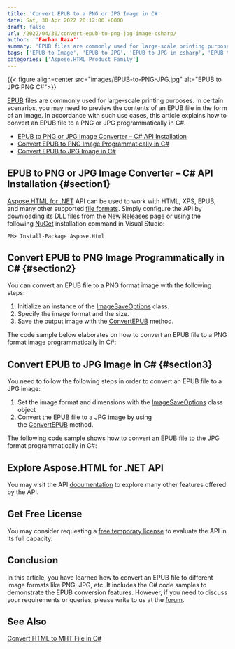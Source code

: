 ```yaml
---
title: 'Convert EPUB to a PNG or JPG Image in C#'
date: Sat, 30 Apr 2022 20:12:00 +0000
draft: false
url: /2022/04/30/convert-epub-to-png-jpg-image-csharp/
author: ''Farhan Raza''
summary: 'EPUB files are commonly used for large-scale printing purposes. In certain scenarios, you may need to preview the contents of an EPUB file in the form of an image. In accordance with such use cases, this article explains how to **convert an EPUB file to a PNG or JPG programmatically in C#**.'
tags: ['EPUB to Image', 'EPUB to JPG', 'EPUB to JPG in csharp', 'EPUB to PNG', 'EPUB to PNG in csharp']
categories: ['Aspose.HTML Product Family']
---
```




{{< figure align=center src="images/EPUB-to-PNG-JPG.jpg" alt="EPUB to JPG PNG C#">}}


[EPUB][1] files are commonly used for large-scale printing purposes. In certain scenarios, you may need to preview the contents of an EPUB file in the form of an image. In accordance with such use cases, this article explains how to convert an EPUB file to a PNG or JPG programmatically in C#.

*   [EPUB to PNG or JPG Image Converter – C# API Installation][2]
*   [Convert EPUB to PNG Image Programmatically in C#][3]
*   [Convert EPUB to JPG Image in C#][4]

## EPUB to PNG or JPG Image Converter – C# API Installation {#section1}

[Aspose.HTML for .NET][5] API can be used to work with HTML, XPS, EPUB, and many other supported [file formats][6]. Simply configure the API by downloading its DLL files from the [New Releases][7] page or using the following [NuGet][8] installation command in Visual Studio:

```
PM> Install-Package Aspose.Html
```

## Convert EPUB to PNG Image Programmatically in C# {#section2}

You can convert an EPUB file to a PNG format image with the following steps:

1.  Initialize an instance of the [ImageSaveOptions][9] class.
2.  Specify the image format and the size.
3.  Save the output image with the [ConvertEPUB][10] method.

The code sample below elaborates on how to convert an EPUB file to a PNG format image programmatically in C#:



## Convert EPUB to JPG Image in C# {#section3}

You need to follow the following steps in order to convert an EPUB file to a JPG image:

1.  Set the image format and dimensions with the [ImageSaveOptions][11] class object
2.  Convert the EPUB file to a JPG image by using the [ConvertEPUB][12] method.

The following code sample shows how to convert an EPUB file to the JPG format programmatically in C#:



## Explore Aspose.HTML for .NET API

You may visit the API [documentation][13] to explore many other features offered by the API.

## Get Free License

You may consider requesting a [free temporary license][14] to evaluate the API in its full capacity.

## Conclusion

In this article, you have learned how to convert an EPUB file to different image formats like PNG, JPG, etc. It includes the C# code samples to demonstrate the EPUB conversion features. However, if you need to discuss your requirements or queries, please write to us at the [forum][15].

## See Also

[Convert HTML to MHT File in C#][16]




[1]: https://docs.fileformat.com/ebook/epub/
[2]: #section1
[3]: #section2
[4]: #section3
[5]: https://products.aspose.com/html/net/
[6]: https://docs.aspose.com/html/net/getting-started/supported-file-formats/
[7]: https://downloads.aspose.com/html/net
[8]: https://www.nuget.org/packages/Aspose.Html/
[9]: https://apireference.aspose.com/html/net/aspose.html.saving/imagesaveoptions
[10]: https://apireference.aspose.com/html/net/aspose.html.converters/converter/methods/convertepub/index
[11]: https://apireference.aspose.com/html/net/aspose.html.saving/imagesaveoptions
[12]: https://apireference.aspose.com/html/net/aspose.html.converters/converter/methods/convertepub/index
[13]: https://docs.aspose.com/html/net/
[14]: https://purchase.aspose.com/temporary-license
[15]: https://forum.aspose.com/c/html
[16]: https://blog.aspose.com/2022/04/21/convert-html-to-mht-mhtml-csharp/




